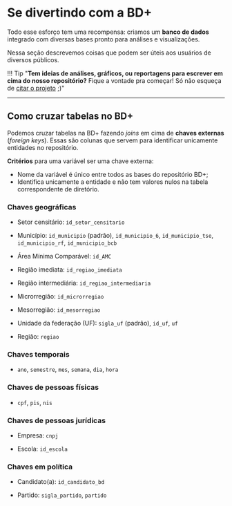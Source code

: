 
# Se divertindo com a BD+

Todo esse esforço tem uma recompensa: criamos um **banco de dados** integrado com diversas bases pronto para análises e visualizações.

Nessa seção descrevemos coisas que podem ser úteis aos usuários de diversos públicos.

!!! Tip "**Tem ideias de análises, gráficos, ou reportagens para escrever em cima do nosso repositório?** Fique a vontade pra começar! Só não esqueça de [citar o projeto](../#como-citar-o-projeto) ;)"

---

## Como cruzar tabelas no BD+

Podemos cruzar tabelas na BD+ fazendo _joins_ em cima de **chaves externas** (_foreign keys_). Essas são colunas que servem para identificar unicamente entidades no repositório.

**Critérios** para uma variável ser uma chave externa:

- Nome da variável é único entre todos as bases do repositório BD+;
- Identifica unicamente a entidade e não tem valores nulos na tabela correspondente de diretório.

### Chaves geográficas

- Setor censitário: `id_setor_censitario`

- Município: `id_municipio` (padrão), `id_municipio_6`, `id_municipio_tse`, `id_municipio_rf`, `id_municipio_bcb`

- Área Mínima Comparável: `id_AMC`

- Região imediata: `id_regiao_imediata`

- Região intermediária: `id_regiao_intermediaria`

- Microrregião: `id_microrregiao`

- Mesorregião: `id_mesorregiao`

- Unidade da federação (UF):  `sigla_uf` (padrão), `id_uf`, `uf`

- Região: `regiao`

### Chaves temporais

- `ano`, `semestre`, `mes`, `semana`, `dia`, `hora`

### Chaves de pessoas físicas

- `cpf`, `pis`, `nis`

### Chaves de pessoas jurídicas

- Empresa: `cnpj`

- Escola: `id_escola`

### Chaves em política

- Candidato(a): `id_candidato_bd`

- Partido: `sigla_partido`, `partido`
